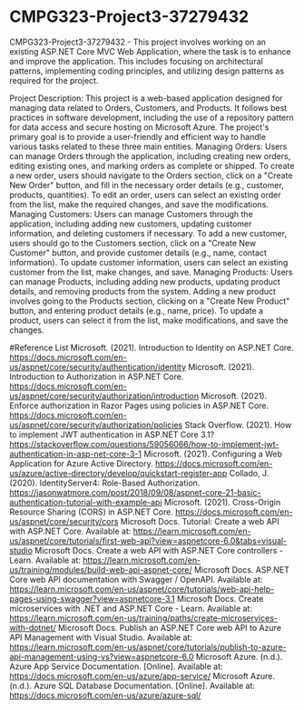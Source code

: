 # CMPG323-Project3-37279432

CMPG323-Project3-37279432 - This project involves working on an existing ASP.NET Core MVC Web Application, where the task is to enhance and improve the application. This includes focusing on architectural patterns, implementing coding principles, and utilizing design patterns as required for the project.

Project Description:
This project is a web-based application designed for managing data related to Orders, Customers, and Products. It follows best practices in software development, including the use of a repository pattern for data access and secure hosting on Microsoft Azure. The project's primary goal is to provide a user-friendly and efficient way to handle various tasks related to these three main entities.
Managing Orders:
Users can manage Orders through the application, including creating new orders, editing existing ones, and marking orders as complete or shipped.
To create a new order, users should navigate to the Orders section, click on a "Create New Order" button, and fill in the necessary order details (e.g., customer, products, quantities).
To edit an order, users can select an existing order from the list, make the required changes, and save the modifications.
Managing Customers:
Users can manage Customers through the application, including adding new customers, updating customer information, and deleting customers if necessary.
To add a new customer, users should go to the Customers section, click on a "Create New Customer" button, and provide customer details (e.g., name, contact information).
To update customer information, users can select an existing customer from the list, make changes, and save.
Managing Products:
Users can manage Products, including adding new products, updating product details, and removing products from the system.
Adding a new product involves going to the Products section, clicking on a "Create New Product" button, and entering product details (e.g., name, price).
To update a product, users can select it from the list, make modifications, and save the changes.

#Reference List
Microsoft. (2021). Introduction to Identity on ASP.NET Core. https://docs.microsoft.com/en-us/aspnet/core/security/authentication/identity
Microsoft. (2021). Introduction to Authorization in ASP.NET Core. https://docs.microsoft.com/en-us/aspnet/core/security/authorization/introduction
Microsoft. (2021). Enforce authorization in Razor Pages using policies in ASP.NET Core. https://docs.microsoft.com/en-us/aspnet/core/security/authorization/policies
Stack Overflow. (2021). How to implement JWT authentication in ASP.NET Core 3.1? https://stackoverflow.com/questions/59056066/how-to-implement-jwt-authentication-in-asp-net-core-3-1
Microsoft. (2021). Configuring a Web Application for Azure Active Directory. https://docs.microsoft.com/en-us/azure/active-directory/develop/quickstart-register-app
Collado, J. (2020). IdentityServer4: Role-Based Authorization. https://jasonwatmore.com/post/2018/09/08/aspnet-core-21-basic-authentication-tutorial-with-example-api
Microsoft. (2021). Cross-Origin Resource Sharing (CORS) in ASP.NET Core. https://docs.microsoft.com/en-us/aspnet/core/security/cors
Microsoft Docs. Tutorial: Create a web API with ASP.NET Core. Available at: https://learn.microsoft.com/en-us/aspnet/core/tutorials/first-web-api?view=aspnetcore-6.0&tabs=visual-studio
Microsoft Docs. Create a web API with ASP.NET Core controllers - Learn. Available at: https://learn.microsoft.com/en-us/training/modules/build-web-api-aspnet-core/
Microsoft Docs. ASP.NET Core web API documentation with Swagger / OpenAPI. Available at: https://learn.microsoft.com/en-us/aspnet/core/tutorials/web-api-help-pages-using-swagger?view=aspnetcore-3.1
Microsoft Docs. Create microservices with .NET and ASP.NET Core - Learn. Available at: https://learn.microsoft.com/en-us/training/paths/create-microservices-with-dotnet/
Microsoft Docs. Publish an ASP.NET Core web API to Azure API Management with Visual Studio. Available at: https://learn.microsoft.com/en-us/aspnet/core/tutorials/publish-to-azure-api-management-using-vs?view=aspnetcore-6.0
Microsoft Azure. (n.d.). Azure App Service Documentation. [Online]. Available at: https://docs.microsoft.com/en-us/azure/app-service/
Microsoft Azure. (n.d.). Azure SQL Database Documentation. [Online]. Available at: https://docs.microsoft.com/en-us/azure/azure-sql/
